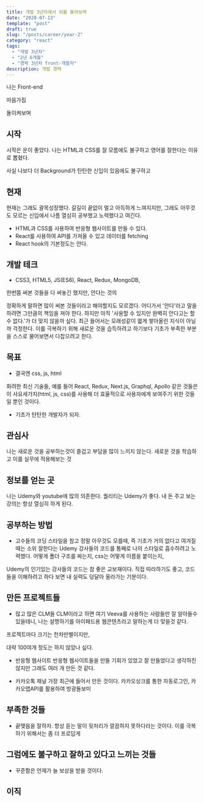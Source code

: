 ```yaml
---
title: 개발 3년차에서 뒤를 돌아보며
date: "2020-07-13"
template: "post"
draft: true
slug: "/posts/career/year-2"
category: "react"
tags:
  - "개발 3년차"
  - "2년 6개월"
  - "경력 3년차 front-개발자"
description: 개발 경력
---
```


나는 Front-end

마음가짐

돌이켜보며

## 시작

시작은 운이 좋았다. 나는 HTML과 CSS를 잘 모름에도 불구하고 영어를 잘한다는 이유로 뽑혔다.

사실 나보다 더 Background가 탄탄한 신입이 있음에도 불구하고

## 현재

현재는 그래도 괄목성장했다. 갈길이 끝없이 멀고 아득하게 느껴지지만, 그래도 아무것도 모르는 신입에서 나름 열심히 공부했고 노력했다고 여긴다.

- HTML과 CSS를 사용하여 반응형 웹사이트를 만들 수 있다.
- React를 사용하여 API를 가져올 수 있고 데이터를 fetching
- React hook의 기본정도는 안다.

## 개발 테크

- CSS3, HTML5, JS(ES6), React, Redux, MongoDB,

한번쯤 써본 것들을 다 써놓긴 했지만, 안다는 것의

정확하게 말하면 많이 써본 것들이라고 해야할지도 모르겠다.
어디가서 '안다'라고 말을 하려면 그만큼의 책임을 져야 한다. 하지만 아직 '사용할 수 있지만 완벽히 안다고는 할 수 없다.'가 더 맞지 않을까 싶다. 최근 들어서는 모래성같이 엷게 쌓아올린 지식이 아닐까 걱정한다. 이를 극복하기 위해 새로운 것을 습득하려고 하기보다 기초가 부족한 부분을 스스로 물어보면서 다잡으려고 한다.

## 목표

- 결국엔 css, js, html

화려한 최신 기술들, 예를 들어 React, Redux, Next.js, Graphql, Apollo 같은 것들은 이 사요세가지(html, js, css)를 사용해 더 효율적으로 사용자에게 보여주기 위한 것들일 뿐인 것이다.

- 기초가 탄탄한 개발자가 되자.

## 관심사

나는 새로운 것을 공부하는것이 즐겁고 부담을 많이 느끼지 않는다. 새로운 것을 학습하고 이를 실무에 적용해보는 것

## 정보를 얻는 곳

나는 Udemy와 youtube에 많의 의존한다. 퀄리티는 Udemy가 좋다. 내 돈 주고 보는 강의는 항상 열심히 하게 된다.

## 공부하는 방법

- 고수들의 코딩 스타일을 참고
  정말 아무것도 모를때, 즉 기초가 거의 없다고 여겨질 때는 소위 잘한다는 Udemy 강사들의 코드를 통째로 나의 스타일로 흡수하려고 노력했다.
  어떻게 폴더 구조를 짜는지, css는 어떻게 이름을 붙이는지,

Udemy의 인기있는 강사들의 코드는 참 좋은 교보재이다. 직접 따라하기도 좋고, 코드들을 이해하려고 하다 보면 내 실력도 덩달아 올라가는 기분이다.

## 만든 프로젝트들

- 많고 많은 CLM들
  CLM이라고 하면 여기 Veeva를 사용하는 사람들만 잘 알아들수 있을테니, 나는 설명하기를 아이패드용 웹콘텐츠라고 말하는게 더 맞을것 같다.

프로젝트마다 크기는 천차만별이지만,

대략 100여개 정도는 하지 않았나 싶다.

- 반응형 웹사이트
  반응형 웹사이트들을 만들 기회가 있었고 잘 만들었다고 생각하진 않지만 그래도 여러 개 만든 것 같다.

* 카카오톡 채널
  가장 최근에 들어서 만든 것이다. 카카오싱크를 통한 자동로그인, 카카오맵API를 활용하여 방광돌보미

## 부족한 것들

- 끝맺음을 잘하자.
  항상 듣는 말이 뒷처리가 깔끔하지 못하다라는 것이다. 이를 극복하기 위해서는 좀 더 프로답게

## 그럼에도 불구하고 잘하고 있다고 느끼는 것들

- 꾸준함은 언제가 늘 보상을 받을 것이다.

## 이직
